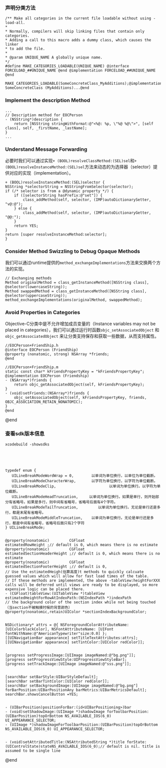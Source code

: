 ### 声明分类方法
 
    /** Make all categories in the current file loadable without using -load-all.
    *
    * Normally, compilers will skip linking files that contain only categories.
    * Adding a call to this macro adds a dummy class, which causes the linker
    * to add the file.
    *
    * @param UNIQUE_NAME A globally unique name.
    */
    #define MAKE_CATEGORIES_LOADABLE(UNIQUE_NAME) @interface FORCELOAD_##UNIQUE_NAME @end @implementation FORCELOAD_##UNIQUE_NAME @end
     
    MAKE_CATEGORIES_LOADABLE(SomeConcreteClass_MyAdditions);@implementation SomeConcreteClass (MyAdditions)...@end

### Implement the description Method

    ...
    // Description method for EOCPerson
    - (NSString*)description {
        return [NSString stringWithFormat:@"<%@: %p, \"%@ %@\">", [self class], self, _firstName, _lastName];
    }
    ...

### Understand Message Forwarding

  必要时我们可以通过实现`+ (BOOL)resolveClassMethod:(SEL)sel`和`+ (BOOL)resolveInstanceMethod:(SEL)sel`方法来动态的为选择器（selector）提供对应的实现（implementation）。
    
    + (BOOL)resolveInstanceMethod:(SEL)selector {
    NSString *selectorString = NSStringFromSelector(selector);
    if (/* selector is from a @dynamic property */) {
        if ([selectorString hasPrefix:@"set"]) {
            class_addMethod(self, selector, (IMP)autoDictionarySetter, "v@:@");
        } else {
            class_addMethod(self, selector, (IMP)autoDictionaryGetter, "@@:");
        }
        return YES;
    }
    return [super resolveInstanceMethod:selector];
    }

### Consider Method Swizzling to Debug Opaque Methods

  我们可以通过runtime提供的`method_exchangeImplementations`方法来交换两个方法的实现。
  
    // Exchanging methods
    Method originalMethod = class_getInstanceMethod([NSString class], @selector(lowercaseString));
    Method swappedMethod = class_getInstanceMethod([NSString class], @selector(uppercaseString));
    method_exchangeImplementations(originalMethod, swappedMethod);
    
### Avoid Properties in Categories
  
  Objective-C分类中是不允许增加成员变量的（Instance variables may not be placed in categories），我们可以通过运行时函数`objc_setAssociatedObject` 和 `objc_getAssociatedObject` 来让分类支持保存和获取一些数据，从而支持属性。
  
    //EOCPerson+FriendShip.h
    @interface EOCPerson (FriendShip)
    @property (nonatomic, strong) NSArray *friends;
    @end

    //EOCPerson+FriendShip.m
    static const char* kFriendsPropertyKey = "kFriendsPropertyKey";
    @implementation EOCPerson (Friendship)
    - (NSArray*)friends {
        return objc_getAssociatedObject(self, kFriendsPropertyKey);
    }
    - (void)setFriends:(NSArray*)friends {
        objc_setAssociatedObject(self, kFriendsPropertyKey, friends, OBJC_ASSOCIATION_RETAIN_NONATOMIC);
    }
    @end



@end


### 查看sdk版本信息

    xcodebuild -showsdks




  
    typedef enum {
       UILineBreakModeWordWrap = 0,        以单词为单位换行，以单位为单位截断。
       UILineBreakModeCharacterWrap,       以字符为单位换行，以字符为单位截断。
       UILineBreakModeClip,                        以单词为单位换行。以字符为单位截断。
       UILineBreakModeHeadTruncation,     以单词为单位换行。如果是单行，则开始部分有省略号。如果是多行，则中间有省略号，省略号后面有4个字符。
       UILineBreakModeTailTruncation,         以单词为单位换行。无论是单行还是多行，都是末尾有省略号。
       UILineBreakModeMiddleTruncation,    以单词为单位换行。无论是单行还是多行，都是中间有省略号，省略号后面只有2个字符 
    } UILineBreakMode;

    
    @property(nonatomic)         CGFloat                    estimatedRowHeight ;// default is 0, which means there is no estimate
    @property(nonatomic)         CGFloat                    estimatedSectionHeaderHeight ;// default is 0, which means there is no estimate
    @property(nonatomic)         CGFloat                    estimatedSectionFooterHeight ;// default is 0, 
    // Use the estimatedHeigh(估算高度)t methods to quickly calcuate guessed values which will allow for fast load times of the table.
    // If these methods are implemented, the above -tableView:heightForXXX calls will be deferred until views are ready to be displayed, so more expensive logic can be placed there.
    - (CGFloat)tableView:(UITableView *)tableView estimatedHeightForRowAtIndexPath:(NSIndexPath *)indexPath
    // the background color of the section index while not being touched（当section不被触摸时候的背景颜色）
    @property(nonatomic,retain)UIColor *sectionIndexBackgroundColor; 

    
    NSDictionary* attrs = @{ NSForegroundColorAttributeName: [UIColorblackColor], NSFontAttributeName: [UIFont fontWithName:@"AmericanTypewriter"size:0.0] };
    [[UINavigationBar appearance] setTitleTextAttributes:attrs];
    [[UINavigationBar appearance] setTintColor:[UIColor redColor]];
    
    
    [progress setProgressImage:[UIImage imageNamed:@"bg.png"]];
    [progress setProgressViewStyle:UIProgressViewStyleBar];
    [progress setTrackImage:[UIImage imageNamed:@"sss.png"]];

    
    [searchBar setBarStyle:UIBarStyleDefault];
    [searchBar setBarTintColor:[UIColor redColor]];
    [searchBar setBackgroundImage:[UIImage imageNamed:@"bg.png"] forBarPosition:UIBarPositionAny barMetrics:UIBarMetricsDefault];
    searchBar.showsCancelButton =YES;
    
    
    - (UIBarPosition)positionForBar:(id<UIBarPositioning>)bar
    - (void)setShadowImage:(UIImage *)shadowImage forToolbarPosition:(UIBarPosition)topOrBottom NS_AVAILABLE_IOS(6_0) UI_APPEARANCE_SELECTOR;
    - (UIImage *)shadowImageForToolbarPosition:(UIBarPosition)topOrBottom NS_AVAILABLE_IOS(6_0) UI_APPEARANCE_SELECTOR;
    
    
    - (void)setAttributedTitle:(NSAttributedString *)title forState:(UIControlState)stateNS_AVAILABLE_IOS(6_0);// default is nil. title is assumed to be single line
    
    
    
    

 





@end
